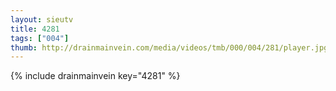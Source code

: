 ```yaml
--- 
layout: sieutv
title: 4281
tags: ["004"]
thumb: http://drainmainvein.com/media/videos/tmb/000/004/281/player.jpg
---
```

{% include drainmainvein key="4281" %} 
